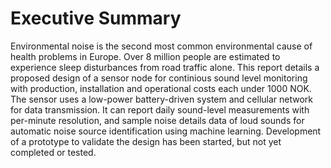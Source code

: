 
# Executive Summary

Environmental noise is the second most common environmental
cause of health problems in Europe. Over 8 million people are
estimated to experience sleep disturbances from road traffic alone.
This report details a proposed design of a sensor node for continious
sound level monitoring with production, installation and operational
costs each under 1000 NOK. The sensor uses a low-power
battery-driven system and cellular network for data transmission.
It can report daily sound-level measurements with per-minute resolution,
and sample noise details data of loud sounds for automatic noise source
identification using machine learning.
Development of a prototype to validate the design has been started,
but not yet completed or tested.

